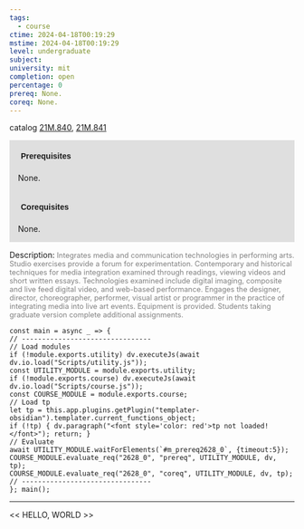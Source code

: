 ```yaml
---
tags:
  - course
ctime: 2024-04-18T00:19:29
mstime: 2024-04-18T00:19:29
level: undergraduate
subject: 
university: mit
completion: open
percentage: 0
prereq: None.
coreq: None.
---
```


catalog [21M.840](http://student.mit.edu/catalog/m21Mb.html#21M.840), [21M.841](http://student.mit.edu/catalog/m21Mb.html#21M.841)

<span style="display: block; padding: 15px; background-color: rgb(100, 100, 100, 0.2);"><font id="m_prereq2628_0" style="display: block; font-family: Arial, sans-serif; font-weight: bold; padding: 5px">Prerequisites</font><br><span id="prereq2628_0">None.</span></span>
<span style="display: block; padding: 15px; background-color: rgb(100, 100, 100, 0.2);"><font id="m_coreq2628_0" style="display: block; font-family: Arial, sans-serif; font-weight: bold; padding: 5px">Corequisites</font><br><span id="coreq2628_0">None.</span></span>

<font style="">Description:</font>
<font style="color: grey; font-size: 0.8rem;">Integrates media and communication technologies in performing arts. Studio exercises provide a forum for experimentation. Contemporary and historical techniques for media integration examined through readings, viewing videos and short written essays. Technologies examined include digital imaging, composite and live feed digital video, and web-based performance. Engages the designer, director, choreographer, performer, visual artist or programmer in the practice of integrating media into live art events. Equipment is provided. Students taking graduate version complete additional assignments.</font>

```dataviewjs
const main = async _ => {
// --------------------------------
// Load modules
if (!module.exports.utility) dv.executeJs(await dv.io.load("Scripts/utility.js"));
const UTILITY_MODULE = module.exports.utility;
if (!module.exports.course) dv.executeJs(await dv.io.load("Scripts/course.js"));
const COURSE_MODULE = module.exports.course;
// Load tp
let tp = this.app.plugins.getPlugin("templater-obsidian").templater.current_functions_object;
if (!tp) { dv.paragraph("<font style='color: red'>tp not loaded!</font>"); return; }
// Evaluate
await UTILITY_MODULE.waitForElements(`#m_prereq2628_0`, {timeout:5});
COURSE_MODULE.evaluate_req("2628_0", "prereq", UTILITY_MODULE, dv, tp);
COURSE_MODULE.evaluate_req("2628_0", "coreq", UTILITY_MODULE, dv, tp);
// --------------------------------
}; main();
```

---

<< HELLO, WORLD >>

